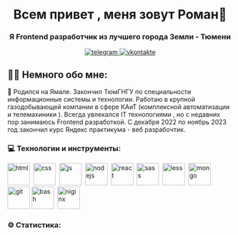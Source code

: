 <div id="header" align="center">
    <h1>Всем привет , меня зовут Роман👋</h1>
    <h3>Я Frontend разработчик из лучшего города Земли - Тюмени</h3>
</div>

<div id="socials" align="center">
    <a href="https://t.me/polezhaevr"> 
    <img src = "https://img.shields.io/badge/Telegram-blue?style=for-the-badge&logo=telegram&logoColor=white" alt="telegram" />
    </a>
    <a href="https://vk.com/r.armstrong95"> 
    <img src = "https://img.shields.io/badge/VK-blue?style=for-the-badge&logo=vk&logoColor=white" alt="vkontakte"/>
    </a>
</div>

## 👨‍💻 Немного обо мне: 

🔭 Родился на Ямале. Закончил ТюмГНГУ по специальности  информационные системы и технологии. Работаю в крупной
газодобывающей компании в сфере КАиТ (комплексной автоматизации и телемахиники ). Всегда увлекался IT технологиями , но с недавних пор занимаюсь Frontend разработкой. С декабря 2022 по ноябрь 2023 год закончил курс Яндекс практикума - веб разрабочтик.

### 💻 Технологии и инструменты:
<img src="https://cdn.jsdelivr.net/gh/devicons/devicon/icons/html5/html5-original.svg" title="html" alt="html" width="50px" height="50px"/>&nbsp;
<img src="https://cdn.jsdelivr.net/gh/devicons/devicon/icons/css3/css3-original.svg" title="css" alt="css" width="50px" height="50px"/>&nbsp;
<img src="https://cdn.jsdelivr.net/gh/devicons/devicon/icons/javascript/javascript-original.svg" title="js" alt="js"  width="50px" height="50px"/>&nbsp;
<img src="https://cdn.jsdelivr.net/gh/devicons/devicon/icons/nodejs/nodejs-original.svg" title="nodejs" alt="nodejs" width="50px" height="50px"/>&nbsp;
<img src="https://cdn.jsdelivr.net/gh/devicons/devicon/icons/react/react-original.svg" title="react" alt="react" width="50px" height="50px"/>&nbsp;
<img src="https://cdn.jsdelivr.net/gh/devicons/devicon/icons/sass/sass-original.svg" title="sass" alt="sass" width="50px" height="50px"/>&nbsp;
<img src="https://cdn.jsdelivr.net/gh/devicons/devicon/icons/less/less-plain-wordmark.svg" title="less" alt="less" width="50px" height="50px"/>&nbsp;
<img src="https://cdn.jsdelivr.net/gh/devicons/devicon/icons/mongodb/mongodb-original.svg" title="mongo" alt="mongo" width="50px" height="50px"/>&nbsp;
<img src="https://cdn.jsdelivr.net/gh/devicons/devicon/icons/github/github-original-wordmark.svg" title="git" alt="git" width="50px" height="50px"/>
<img src="https://cdn.jsdelivr.net/gh/devicons/devicon/icons/bash/bash-original.svg" title="bash" alt="bash" width="50px" height="50px"/>&nbsp;
<img src="https://cdn.jsdelivr.net/gh/devicons/devicon/icons/nginx/nginx-original.svg" title="niginx" alt="niginx" width="50px" height="50px"/>&nbsp;

### ⚙️ Статистика:
<div id="stats" align="center">
    <img src="https://github-profile-summary-cards.vercel.app/api/cards/profile-details?username=polezhaevr&theme=github_dark" alt=""/>
    <img src="https://github-profile-summary-cards.vercel.app/api/cards/most-commit-language?username=polezhaevr&theme=github_dark" alt=""/>
    <img src="https://github-profile-summary-cards.vercel.app/api/cards/stats?username=polezhaevr&theme=github_dark" alt=""/>
</div>
          
          
          
          
          
          
          

        





